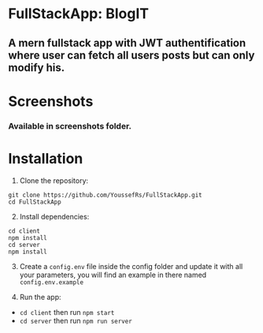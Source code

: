 # FullStackApp: BlogIT

## A mern fullstack app with JWT authentification where user can fetch all users posts but can only modify his.

# Screenshots
### Available in screenshots folder.

# Installation
1. Clone the repository:
```
git clone https://github.com/YoussefRs/FullStackApp.git
cd FullStackApp
```
2. Install dependencies:
```
cd client
npm install
cd server
npm install
```
3. Create a `config.env` file inside the config folder and update it with all your parameters, you will find an example in there named `config.env.example`

4. Run the app:
- `cd client` then run `npm start`
- `cd server` then run `npm run server`

